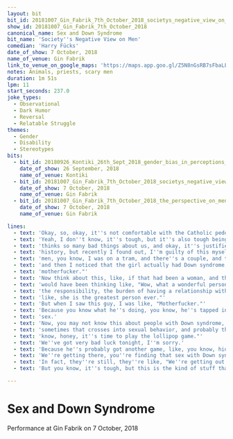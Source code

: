 ```yaml
---
layout: bit
bit_id: 20181007_Gin_Fabrik_7th_October_2018_societys_negative_view_on_men
show_id: 20181007_Gin_Fabrik_7th_October_2018
canonical_name: Sex and Down Syndrome
bit_name: 'Society''s Negative View on Men'
comedian: 'Harry Fücks'
date_of_show: 7 October, 2018
name_of_venue: Gin Fabrik
link_to_venue_on_google_maps: 'https://maps.app.goo.gl/Z5N8nGsRB7sFbaLL8'
notes: Animals, priests, scary men
duration: 1m 51s
lpm: 11
start_seconds: 237.0
joke_types:
  - Observational
  - Dark Humor
  - Reversal
  - Relatable Struggle
themes:
  - Gender
  - Disability
  - Stereotypes
bits:
  - bit_id: 20180926_Kontiki_26th_Sept_2018_gender_bias_in_perceptions_of_relationships
    date_of_show: 26 September, 2018
    name_of_venue: Kontiki
  - bit_id: 20181007_Gin_Fabrik_7th_October_2018_societys_negative_view_on_men
    date_of_show: 7 October, 2018
    name_of_venue: Gin Fabrik
  - bit_id: 20181007_Gin_Fabrik_7th_October_2018_the_perspective_on_men_with_down_syndrome
    date_of_show: 7 October, 2018
    name_of_venue: Gin Fabrik

lines:
  - text: 'Okay, so, okay, it''s not comfortable with the Catholic pedo-politics.'
  - text: 'Yeah, I don''t know, it''s tough, but it''s also tough being a guy these days, because society'
  - text: 'thinks so many bad things about us, and okay, it''s justified, men did all the bad shit in'
  - text: 'history, but recently I found out, I''m guilty of this myself, I just think bad stuff about'
  - text: 'men, you know, I was on a tram, and there''s a couple, and there''s a guy kissing a girl,'
  - text: 'and then I noticed that the girl actually had Down syndrome, and I thought, "That sly'
  - text: 'motherfucker."'
  - text: 'Now think about this, like, if that had been a woman, and the guy had Down syndrome, I'
  - text: 'would have been thinking like, "Wow, what a wonderful person she is, that she can carry'
  - text: 'the responsibility, the burden of having a relationship with someone with a disability,'
  - text: 'like, she is the greatest person ever."'
  - text: 'But when I saw this guy, I was like, "Motherfucker."'
  - text: 'Because you know what he''s doing, you know, he''s tapped into the unlimited source of free'
  - text: 'sex.'
  - text: 'Now, you may not know this about people with Down syndrome, they''re very affectionate,'
  - text: 'sometimes that crosses into sexual behavior, and probably this guy is like, "Hey, you'
  - text: 'know, honey, it''s time to play the lollipop game."'
  - text: 'We''ve got very bad luck tonight, I''m sorry.'
  - text: 'Because he''s probably got another game, like, you know, hide the rabbit, which holds tonight.'
  - text: 'We''re getting there, you''re finding that sex with Down syndrome funny.'
  - text: 'In fact, they''re still, they''re like, "We''re getting out of this."'
  - text: 'But you know, it''s tough, but this is the kind of stuff that society thinks about men,'

---
```


# Sex and Down Syndrome

Performance at Gin Fabrik on 7 October, 2018
